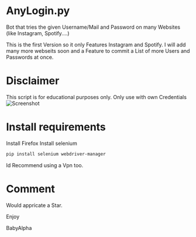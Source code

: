 # AnyLogin.py
Bot that tries the given Username/Mail and Password on many Websites (like Instagram, Spotify....)

This is the first Version so it only Features Instagram and Spotify.
I will add many more webseits soon and a Feature to commit a List of more Users and Passwords at once.

# Disclaimer
This script is for educational purposes only. Only use with own Credentials
![Screenshot](Screenshot)

# Install requirements
Install Firefox
Install selenium
```bash
pip install selenium webdriver-manager
```
Id Recommend using a Vpn too.


# Comment
Would appricate a Star.

Enjoy

BabyAlpha
